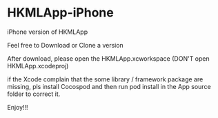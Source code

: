 # HKMLApp-iPhone
iPhone version of HKMLApp

Feel free to Download or Clone a version

After download, please open the HKMLApp.xcworkspace (DON'T open HKMLApp.xcodeproj)

if the Xcode complain that the some library / framework package are missing, pls install Cocospod and then run pod install in the App source folder to correct it.

Enjoy!!!

